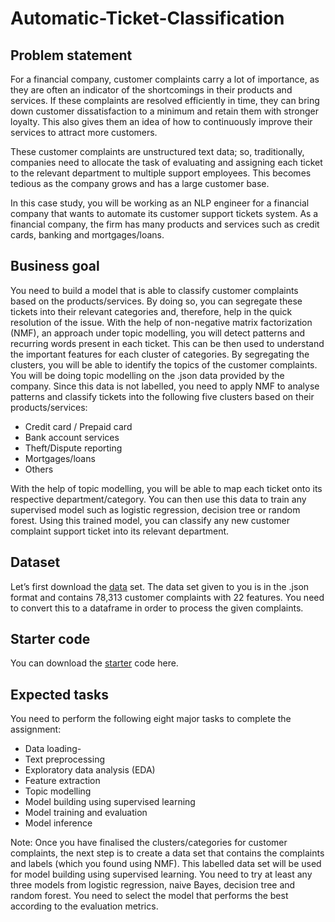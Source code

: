 # Automatic-Ticket-Classification

## Problem statement
For a financial company, customer complaints carry a lot of importance, as they are often an indicator of the shortcomings in their products and services. If these complaints are resolved efficiently in time, they can bring down customer dissatisfaction to a minimum and retain them with stronger loyalty. This also gives them an idea of how to continuously improve their services to attract more customers. 

These customer complaints are unstructured text data; so, traditionally, companies need to allocate the task of evaluating and assigning each ticket to the relevant department to multiple support employees. This becomes tedious as the company grows and has a large customer base.

In this case study, you will be working as an NLP engineer for a financial company that wants to automate its customer support tickets system. As a financial company, the firm has many products and services such as credit cards, banking and mortgages/loans. 

## Business goal
You need to build a model that is able to classify customer complaints based on the products/services. By doing so, you can segregate these tickets into their relevant categories and, therefore, help in the quick resolution of the issue.
With the help of non-negative matrix factorization (NMF), an approach under topic modelling, you will detect patterns and recurring words present in each ticket. This can be then used to understand the important features for each cluster of categories. By segregating the clusters, you will be able to identify the topics of the customer complaints. 
You will be doing topic modelling on the .json data provided by the company. Since this data is not labelled, you need to apply NMF to analyse patterns and classify tickets into the following five clusters based on their products/services:
- Credit card / Prepaid card
- Bank account services
- Theft/Dispute reporting
- Mortgages/loans
- Others 

With the help of topic modelling, you will be able to map each ticket onto its respective department/category. You can then use this data to train any supervised model such as logistic regression, decision tree or random forest. Using this trained model, you can classify any new customer complaint support ticket into its relevant department.

## Dataset
Let’s first download the [data](https://drive.google.com/file/d/1Y4Yzh1uTLIBLnJq1_QvoosFx9giiR1_K/view) set. 
The data set given to you is in the .json format and contains 78,313 customer complaints with 22 features. You need to convert this to a dataframe in order to process the given complaints.

## Starter code
You can download the [starter](https://drive.google.com/file/d/1O1AO9AI6Y70e2iqTeD8Ma-hOX6IgQ8V4/view) code here.

## Expected tasks
You need to perform the following eight major tasks to complete the assignment:
- Data loading-
- Text preprocessing
- Exploratory data analysis (EDA)
- Feature extraction
- Topic modelling 
- Model building using supervised learning
- Model training and evaluation
- Model inference

Note: Once you have finalised the clusters/categories for customer complaints, the next step is to create a data set that contains the complaints and labels (which you found using NMF). This labelled data set will be used for model building using supervised learning. 
You need to try at least any three models from logistic regression, naive Bayes, decision tree and random forest. 
You need to select the model that performs the best according to the evaluation metrics.
